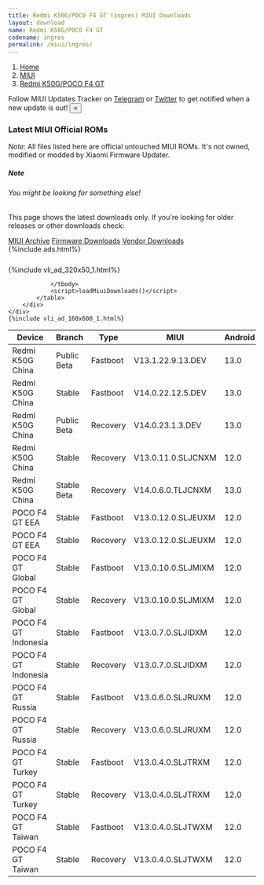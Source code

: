 ```yaml
---
title: Redmi K50G/POCO F4 GT (ingres) MIUI Downloads
layout: download
name: Redmi K50G/POCO F4 GT
codename: ingres
permalink: /miui/ingres/
---
```

<nav aria-label="breadcrumb">
    <ol class="breadcrumb">
        <li class="breadcrumb-item"><a href="/">Home</a></li>
        <li class="breadcrumb-item"><a href="/miui/">MIUI</a></li>
        <li class="breadcrumb-item active" aria-current="page"><a href="/miui/ingres/">Redmi K50G/POCO F4 GT</a></li>
    </ol>
</nav>
<div class="alert alert-primary alert-dismissible fade show" role="alert">
    Follow MIUI Updates Tracker on <a href="https://t.me/MIUIUpdatesTracker" class="alert-link">Telegram</a>
     or <a href="https://twitter.com/MiFwUpdater" class="alert-link">Twitter</a> to get notified when a new update is out!
    <button type="button" class="close" data-dismiss="alert" aria-label="Close">
        <span aria-hidden="true">&times;</span>
    </button>
</div>

### Latest MIUI Official ROMs
*Note*: All files listed here are official untouched MIUI ROMs. It's not owned, modified or modded by Xiaomi Firmware Updater.
<div class="card">
  <div class="card-body">
    <h5 class="card-title">Note</h5>
    <h6 class="card-subtitle mb-2 text-muted">You might be looking for something else!</h6>
    <p class="card-text">This page shows the latest downloads only.
     If you're looking for older releases or other downloads check:</p>
    <a href="/archive/miui/ingres/" class="card-link">MIUI Archive</a>
    <a href="/firmware/ingres/" class="card-link">Firmware Downloads</a>
    <a href="/vendor/ingres/" class="card-link">Vendor Downloads</a>
  </div>
</div>
{%include ads.html%}
<div class="row justify-content-center">
    <div class="col-10">
        <div class="table-responsive-md" style="margin-top: 25px;">
            {%include vli_ad_320x50_1.html%}
            <table id="miui" class="display dt-responsive nowrap compact table table-striped table-hover table-sm">
                <thead class="thead-dark">
                    <tr>
                        <th data-ref="device">Device</th>
                        <th data-ref="branch">Branch</th>
                        <th data-ref="type">Type</th>
                        <th data-ref="miui">MIUI</th>
                        <th data-ref="android">Android</th>
                        <th data-ref="size">Size</th>
                        <th data-ref="size">Date</th>
                        <th data-ref="link">Link</th>
                    </tr>
                </thead>
                <tbody>
                <tr><td>Redmi K50G China</td><td>Public Beta</td><td>Fastboot</td><td>V13.1.22.9.13.DEV</td><td>13.0</td><td>6.3 GB</td><td>2022-09-20</td><td><a href="/miui/ingres/public beta/V13.1.22.9.13.DEV/">Download</a></td></tr>
<tr><td>Redmi K50G China</td><td>Stable</td><td>Fastboot</td><td>V14.0.22.12.5.DEV</td><td>13.0</td><td>6.4 GB</td><td>2022-12-05</td><td><a href="/miui/ingres/stable/V14.0.22.12.5.DEV/">Download</a></td></tr>
<tr><td>Redmi K50G China</td><td>Public Beta</td><td>Recovery</td><td>V14.0.23.1.3.DEV</td><td>13.0</td><td>5.9 GB</td><td>2023-01-06</td><td><a href="/miui/ingres/public beta/V14.0.23.1.3.DEV/">Download</a></td></tr>
<tr><td>Redmi K50G China</td><td>Stable</td><td>Recovery</td><td>V13.0.11.0.SLJCNXM</td><td>12.0</td><td>5.2 GB</td><td>2022-08-19</td><td><a href="/miui/ingres/stable/V13.0.11.0.SLJCNXM/">Download</a></td></tr>
<tr><td>Redmi K50G China</td><td>Stable Beta</td><td>Recovery</td><td>V14.0.6.0.TLJCNXM</td><td>13.0</td><td>5.8 GB</td><td>2022-12-31</td><td><a href="/miui/ingres/stable beta/V14.0.6.0.TLJCNXM/">Download</a></td></tr>
<tr><td>POCO F4 GT EEA</td><td>Stable</td><td>Fastboot</td><td>V13.0.12.0.SLJEUXM</td><td>12.0</td><td>5.7 GB</td><td>2022-11-15</td><td><a href="/miui/ingres/stable/V13.0.12.0.SLJEUXM/">Download</a></td></tr>
<tr><td>POCO F4 GT EEA</td><td>Stable</td><td>Recovery</td><td>V13.0.12.0.SLJEUXM</td><td>12.0</td><td>4.2 GB</td><td>2022-11-24</td><td><a href="/miui/ingres/stable/V13.0.12.0.SLJEUXM/">Download</a></td></tr>
<tr><td>POCO F4 GT Global</td><td>Stable</td><td>Fastboot</td><td>V13.0.10.0.SLJMIXM</td><td>12.0</td><td>6.1 GB</td><td>2022-10-13</td><td><a href="/miui/ingres/stable/V13.0.10.0.SLJMIXM/">Download</a></td></tr>
<tr><td>POCO F4 GT Global</td><td>Stable</td><td>Recovery</td><td>V13.0.10.0.SLJMIXM</td><td>12.0</td><td>4.2 GB</td><td>2022-11-01</td><td><a href="/miui/ingres/stable/V13.0.10.0.SLJMIXM/">Download</a></td></tr>
<tr><td>POCO F4 GT Indonesia</td><td>Stable</td><td>Fastboot</td><td>V13.0.7.0.SLJIDXM</td><td>12.0</td><td>5.8 GB</td><td>2022-08-11</td><td><a href="/miui/ingres/stable/V13.0.7.0.SLJIDXM/">Download</a></td></tr>
<tr><td>POCO F4 GT Indonesia</td><td>Stable</td><td>Recovery</td><td>V13.0.7.0.SLJIDXM</td><td>12.0</td><td>4.2 GB</td><td>2022-11-04</td><td><a href="/miui/ingres/stable/V13.0.7.0.SLJIDXM/">Download</a></td></tr>
<tr><td>POCO F4 GT Russia</td><td>Stable</td><td>Fastboot</td><td>V13.0.6.0.SLJRUXM</td><td>12.0</td><td>5.8 GB</td><td>2022-08-19</td><td><a href="/miui/ingres/stable/V13.0.6.0.SLJRUXM/">Download</a></td></tr>
<tr><td>POCO F4 GT Russia</td><td>Stable</td><td>Recovery</td><td>V13.0.6.0.SLJRUXM</td><td>12.0</td><td>4.2 GB</td><td>2022-09-06</td><td><a href="/miui/ingres/stable/V13.0.6.0.SLJRUXM/">Download</a></td></tr>
<tr><td>POCO F4 GT Turkey</td><td>Stable</td><td>Fastboot</td><td>V13.0.4.0.SLJTRXM</td><td>12.0</td><td>5.4 GB</td><td>2022-07-07</td><td><a href="/miui/ingres/stable/V13.0.4.0.SLJTRXM/">Download</a></td></tr>
<tr><td>POCO F4 GT Turkey</td><td>Stable</td><td>Recovery</td><td>V13.0.4.0.SLJTRXM</td><td>12.0</td><td>4.2 GB</td><td>2022-07-28</td><td><a href="/miui/ingres/stable/V13.0.4.0.SLJTRXM/">Download</a></td></tr>
<tr><td>POCO F4 GT Taiwan</td><td>Stable</td><td>Fastboot</td><td>V13.0.4.0.SLJTWXM</td><td>12.0</td><td>5.0 GB</td><td>2022-06-28</td><td><a href="/miui/ingres/stable/V13.0.4.0.SLJTWXM/">Download</a></td></tr>
<tr><td>POCO F4 GT Taiwan</td><td>Stable</td><td>Recovery</td><td>V13.0.4.0.SLJTWXM</td><td>12.0</td><td>4.1 GB</td><td>2022-07-11</td><td><a href="/miui/ingres/stable/V13.0.4.0.SLJTWXM/">Download</a></td></tr>

                </tbody>
                <script>loadMiuiDownloads()</script>
            </table>
        </div>
    </div>
    {%include vli_ad_160x600_1.html%}
</div>
